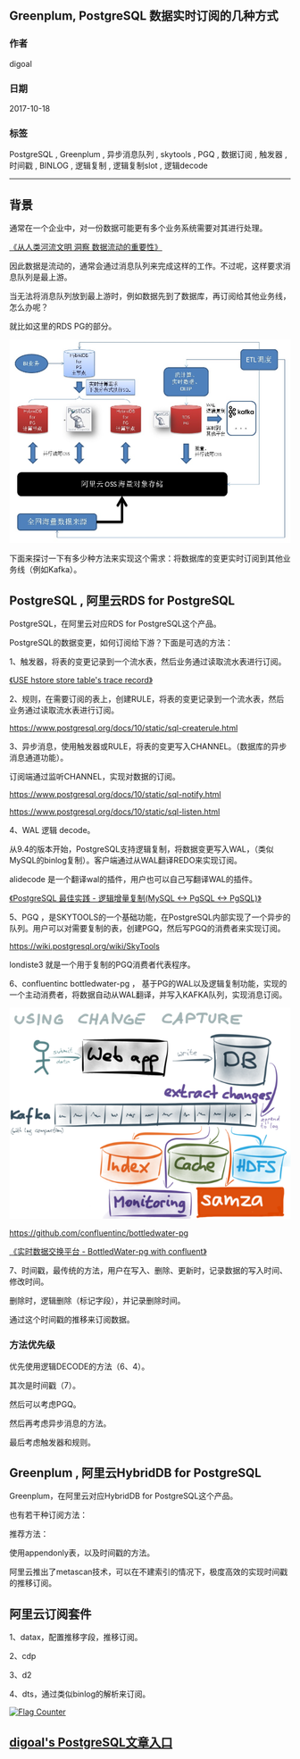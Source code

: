 ## Greenplum, PostgreSQL 数据实时订阅的几种方式  
                               
### 作者              
digoal              
              
### 日期               
2017-10-18              
                
### 标签              
PostgreSQL , Greenplum , 异步消息队列 , skytools , PGQ , 数据订阅 , 触发器 , 时间戳 , BINLOG , 逻辑复制 , 逻辑复制slot , 逻辑decode       
                          
----                          
                           
## 背景    
通常在一个企业中，对一份数据可能更有多个业务系统需要对其进行处理。  
  
[《从人类河流文明 洞察 数据流动的重要性》](../201707/20170706_01.md)    
  
因此数据是流动的，通常会通过消息队列来完成这样的工作。不过呢，这样要求消息队列是最上游。  
  
当无法将消息队列放到最上游时，例如数据先到了数据库，再订阅给其他业务线，怎么办呢？  
  
就比如这里的RDS PG的部分。  
  
![pic](../201707/20170728_01_pic_001.jpg)   
  
下面来探讨一下有多少种方法来实现这个需求：将数据库的变更实时订阅到其他业务线（例如Kafka）。  
  
## PostgreSQL , 阿里云RDS for PostgreSQL  
PostgreSQL，在阿里云对应RDS for PostgreSQL这个产品。  
  
PostgreSQL的数据变更，如何订阅给下游？下面是可选的方法：    
  
1、触发器，将表的变更记录到一个流水表，然后业务通过读取流水表进行订阅。   
  
[《USE hstore store table's trace record》](../201206/20120625_01.md)    
  
2、规则，在需要订阅的表上，创建RULE，将表的变更记录到一个流水表，然后业务通过读取流水表进行订阅。   
  
https://www.postgresql.org/docs/10/static/sql-createrule.html  
  
3、异步消息，使用触发器或RULE，将表的变更写入CHANNEL。（数据库的异步消息通道功能）。  
  
订阅端通过监听CHANNEL，实现对数据的订阅。  
  
https://www.postgresql.org/docs/10/static/sql-notify.html  
  
https://www.postgresql.org/docs/10/static/sql-listen.html  
  
4、WAL 逻辑 decode。    
  
从9.4的版本开始，PostgreSQL支持逻辑复制，将数据变更写入WAL，（类似MySQL的binlog复制）。客户端通过从WAL翻译REDO来实现订阅。  
    
alidecode  是一个翻译wal的插件，用户也可以自己写翻译WAL的插件。  
  
[《PostgreSQL 最佳实践 - 逻辑增量复制(MySQL <-> PgSQL <-> PgSQL)》](../201605/20160526_01.md)    
    
5、PGQ ，是SKYTOOLS的一个基础功能，在PostgreSQL内部实现了一个异步的队列。用户可以对需要复制的表，创建PGQ，然后写PGQ的消费者来实现订阅。  
  
https://wiki.postgresql.org/wiki/SkyTools  
  
londiste3 就是一个用于复制的PGQ消费者代表程序。    
  
6、confluentinc bottledwater-pg  ， 基于PG的WAL以及逻辑复制功能，实现的一个主动消费者，将数据自动从WAL翻译，并写入KAFKA队列，实现消息订阅。  
  
![pic](../201612/20161205_02_pic_003.png)  
  
https://github.com/confluentinc/bottledwater-pg  
  
[《实时数据交换平台 - BottledWater-pg with confluent》](../201612/20161205_02.md)    
  
7、时间戳，最传统的方法，用户在写入、删除、更新时，记录数据的写入时间、修改时间。  
  
删除时，逻辑删除（标记字段），并记录删除时间。  
  
通过这个时间戳的推移来订阅数据。  
  
### 方法优先级  
  
优先使用逻辑DECODE的方法（6、4）。  
  
其次是时间戳（7）。  
  
然后可以考虑PGQ。  
  
然后再考虑异步消息的方法。  
  
最后考虑触发器和规则。  
  
## Greenplum , 阿里云HybridDB for PostgreSQL 
Greenplum，在阿里云对应HybridDB for PostgreSQL这个产品。  
  
也有若干种订阅方法：  
  
推荐方法：  
  
使用appendonly表，以及时间戳的方法。  
  
阿里云推出了metascan技术，可以在不建索引的情况下，极度高效的实现时间戳的推移订阅。  
  
## 阿里云订阅套件  
1、datax，配置推移字段，推移订阅。  
   
2、cdp  
  
3、d2  
  
4、dts，通过类似binlog的解析来订阅。  
  
  
<a rel="nofollow" href="http://info.flagcounter.com/h9V1"  ><img src="http://s03.flagcounter.com/count/h9V1/bg_FFFFFF/txt_000000/border_CCCCCC/columns_2/maxflags_12/viewers_0/labels_0/pageviews_0/flags_0/"  alt="Flag Counter"  border="0"  ></a>  
  
  
  
  
## [digoal's PostgreSQL文章入口](https://github.com/digoal/blog/blob/master/README.md "22709685feb7cab07d30f30387f0a9ae")
  
